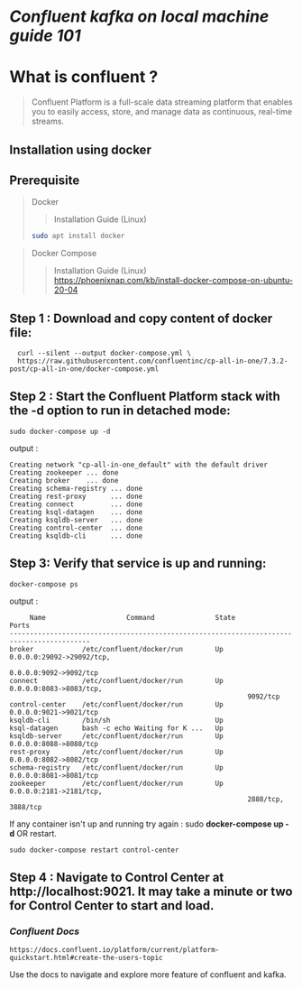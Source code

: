 # *Confluent kafka on local machine guide 101*

# What is confluent ?
> Confluent Platform is a full-scale data streaming     platform that enables you to easily access, store, and manage data as continuous, real-time streams.

## Installation using docker

## Prerequisite 
> Docker        
>> Installation Guide (Linux)    
>``` bash
> sudo apt install docker
>```


> Docker Compose   
>> Installation Guide (Linux)   
>> https://phoenixnap.com/kb/install-docker-compose-on-ubuntu-20-04    

## Step 1 : Download and copy content of docker file:   
``` curl
  curl --silent --output docker-compose.yml \
  https://raw.githubusercontent.com/confluentinc/cp-all-in-one/7.3.2-post/cp-all-in-one/docker-compose.yml

```

## Step 2 : Start the Confluent Platform stack with the -d option to run in detached mode:

``` docker
sudo docker-compose up -d
```
output :
``` docker
Creating network "cp-all-in-one_default" with the default driver
Creating zookeeper ... done
Creating broker    ... done
Creating schema-registry ... done
Creating rest-proxy      ... done
Creating connect         ... done
Creating ksql-datagen    ... done
Creating ksqldb-server   ... done
Creating control-center  ... done
Creating ksqldb-cli      ... done
```

## Step 3: Verify that service is up and running:   
``` docker
docker-compose ps
```
output :
```  docker
     Name                    Command               State                Ports
------------------------------------------------------------------------------------------
broker            /etc/confluent/docker/run        Up      0.0.0.0:29092->29092/tcp,
                                                           0.0.0.0:9092->9092/tcp
connect           /etc/confluent/docker/run        Up      0.0.0.0:8083->8083/tcp,
                                                           9092/tcp
control-center    /etc/confluent/docker/run        Up      0.0.0.0:9021->9021/tcp
ksqldb-cli        /bin/sh                          Up
ksql-datagen      bash -c echo Waiting for K ...   Up
ksqldb-server     /etc/confluent/docker/run        Up      0.0.0.0:8088->8088/tcp
rest-proxy        /etc/confluent/docker/run        Up      0.0.0.0:8082->8082/tcp
schema-registry   /etc/confluent/docker/run        Up      0.0.0.0:8081->8081/tcp
zookeeper         /etc/confluent/docker/run        Up      0.0.0.0:2181->2181/tcp,
                                                           2888/tcp, 3888/tcp

```

If any container isn't up and running try again : sudo **docker-compose up -d** OR restart.
``` docker
sudo docker-compose restart control-center
```

## Step 4 : Navigate to Control Center at http://localhost:9021. It may take a minute or two for Control Center to start and load.

### ***Confluent Docs***
``` url
https://docs.confluent.io/platform/current/platform-quickstart.html#create-the-users-topic
```

Use the docs to navigate and explore more feature of confluent and kafka.